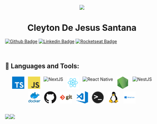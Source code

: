
<p align="center">
    <img src="https://user-images.githubusercontent.com/43582741/110004045-c3dffc00-7cf5-11eb-9482-cacfb2786a09.gif">
</p>

<h1 align="center">
 Cleyton De Jesus Santana
</h1>

[![Github Badge](https://img.shields.io/badge/-Github-000?style=flat-square&logo=Github&logoColor=white&link=https://github.com/csttn)](https://github.com/csttn)
[![Linkedin Badge](https://img.shields.io/badge/-LinkedIn-blue?style=flat-square&logo=Linkedin&logoColor=white&link=https://www.linkedin.com/in/fagnerpsantos/)](https://www.linkedin.com/in/csttn/)
[![Rocketseat Badge](https://img.shields.io/badge/-csttn-black?style=flat-square&labelColor=6633cc&label=Rocketseat&logoColor=white&link=https://app.rocketseat.com.br/me/cleyton-santana-1590699806)](https://app.rocketseat.com.br/me/cleyton-santana-1590699806) 

<br />



## 🧰 Languages and Tools:
<p align="center">

<img src="https://raw.githubusercontent.com/github/explore/80688e429a7d4ef2fca1e82350fe8e3517d3494d/topics/typescript/typescript.png" alt="Typescript" height="40" style="vertical-align:top; margin:4px">
<img src="https://raw.githubusercontent.com/github/explore/80688e429a7d4ef2fca1e82350fe8e3517d3494d/topics/javascript/javascript.png" alt="Javascript" height="40" style="vertical-align:top; margin:4px">
<img src="https://miro.medium.com/max/1400/1*Tpux5SNAgh8LY0cxbcSnCg.jpeg" alt="NextJS" height="40" style="vertical-align:top; margin:4px">
<img src="https://raw.githubusercontent.com/github/explore/80688e429a7d4ef2fca1e82350fe8e3517d3494d/topics/react/react.png" alt="React" height="40" style="vertical-align:top; margin:4px">
<img src="https://encrypted-tbn0.gstatic.com/images?q=tbn:ANd9GcTYdkP5uYvPlcGwmy1o9D_YPIIg1AOBPz9KTA&usqp=CAU" alt="React Native" height="40" 
style="vertical-align:top; margin:4px">
<img src="https://raw.githubusercontent.com/github/explore/80688e429a7d4ef2fca1e82350fe8e3517d3494d/topics/nodejs/nodejs.png" alt="NodeJS" height="40" style="vertical-align:top; margin:4px">
<img src="https://miro.medium.com/max/1400/1*POcSb9jzwC8iNDEGQ0xhOQ.png" alt="NestJS" height="40" 
style="vertical-align:top; margin:4px">
<img src="https://raw.githubusercontent.com/github/explore/80688e429a7d4ef2fca1e82350fe8e3517d3494d/topics/docker/docker.png" alt="Docker" height="40" style="vertical-align:top; margin:4px">
<img src="https://raw.githubusercontent.com/github/explore/78df643247d429f6cc873026c0622819ad797942/topics/github/github.png" alt="Github" height="40" style="vertical-align:top; margin:4px">
<img src="https://raw.githubusercontent.com/github/explore/80688e429a7d4ef2fca1e82350fe8e3517d3494d/topics/git/git.png" alt="Git" height="40" style="vertical-align:top; margin:4px">
<img src="https://raw.githubusercontent.com/github/explore/80688e429a7d4ef2fca1e82350fe8e3517d3494d/topics/visual-studio-code/visual-studio-code.png" alt="VS Code" height="40" style="vertical-align:top; margin:4px">
<img src="https://raw.githubusercontent.com/github/explore/80688e429a7d4ef2fca1e82350fe8e3517d3494d/topics/terminal/terminal.png" alt="Terminal" height="40" style="vertical-align:top; margin:4px">
<img src="https://raw.githubusercontent.com/github/explore/80688e429a7d4ef2fca1e82350fe8e3517d3494d/topics/linux/linux.png" alt="Linux" height="40" style="vertical-align:top; margin:4px" alt="Windows" height="40" style="vertical-align:top; margin:4px">
<img src="https://raw.githubusercontent.com/github/explore/80688e429a7d4ef2fca1e82350fe8e3517d3494d/topics/windows/windows.png" alt="Windows" height="40" style="vertical-align:top; margin:4px">

</p>

<br />

<div>
<a href="https://readme-stats-cfgj2cxdy.vercel.app/api?username=csttn&count_private=true&show_icons=true&theme=tokyonight">
  <img  align="left" src="https://readme-stats-cfgj2cxdy.vercel.app/api?username=csttn&count_private=true&show_icons=true&theme=tokyonight" />
</a>
<a href="https://readme-stats-cfgj2cxdy.vercel.app/api/top-langs/?username=csttn&hide=php&theme=tokyonight">
  <img align="left" src="https://readme-stats-cfgj2cxdy.vercel.app/api/top-langs/?username=csttn&hide=php&theme=tokyonight" />
</a>
</div>

